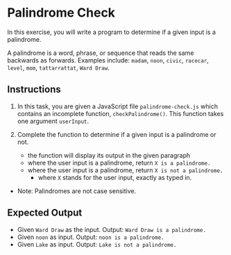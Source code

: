 # Palindrome Check

In this exercise, you will write a program to determine if a given input is a palindrome. 

A palindrome is a word, phrase, or sequence that reads the same backwards as forwards. Examples include: `madam`,  `noon`, `civic`, `racecar`, `level`, `mom`, `tattarrattat`, `Ward Draw`.




## Instructions

1. In this task, you are given a JavaScript file `palindrome-check.js` which contains an incomplete function, `checkPalindrome()`. This function takes one argument `userInput`.


2. Complete the function to determine if a given input is a palindrome or not.
    - the function will display its output in the given paragraph
    - where the user input is a palindrome,  return `X is a palindrome.`
    - where the user input is a palindrome,  return `X is not a palindrome.`
         - where `X` stands for the user input, exactly as typed in.
   
- Note: Palindromes are not case sensitive. 


## Expected Output
- Given `Ward Draw` as the input. Output: `Ward Draw is a palindrome.`
- Given `noon` as input. Output: `noon is a palindrome.`
- Given `Lake` as input. Output: `Lake is not a palindrome.`


